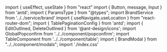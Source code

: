 import { useEffect, useState } from "react"
import { Button, message, Input } from 'antd';
import { ParamsType } from "@types";
import BrandService from '../../service/brand'
import { useNavigate,useLocation } from "react-router-dom";
import { TablePaginationConfig } from 'antd';
import { EditOutlined, DeleteOutlined } from '@ant-design/icons';
import GlobalPopconfirm from '../../component/popconfirm';
import TableComponent from '../../component/table';
import { BrandModal } from "../../component/modals";
import './index.css'